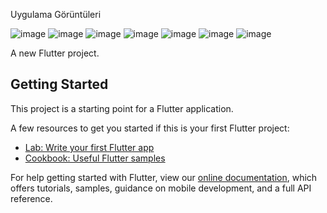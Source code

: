 Uygulama Görüntüleri    

![image](https://github.com/mustafataze/Food-App/assets/77008362/120ce8e9-47e1-4811-a173-8e70621f52d7)
![image](https://github.com/mustafataze/Food-App/assets/77008362/2c45dab2-e4c9-42cf-ab1f-bef7fb6b5a1b)
![image](https://github.com/mustafataze/Food-App/assets/77008362/17f87a61-ce5a-479d-87d7-106b42790726)
![image](https://github.com/mustafataze/Food-App/assets/77008362/e0e13f1e-1f1e-41dd-b499-fa62b14309c0)
![image](https://github.com/mustafataze/Food-App/assets/77008362/730d360d-317f-4575-a5cb-7d7a4d263ba9)
![image](https://github.com/mustafataze/Food-App/assets/77008362/bb4c7afd-d40b-4e19-99d8-6aaed987c9fc)
![image](https://github.com/mustafataze/Food-App/assets/77008362/9d502a59-3d3a-46c8-a615-d3e590a7aaa6)


A new Flutter project.

## Getting Started

This project is a starting point for a Flutter application.

A few resources to get you started if this is your first Flutter project:

- [Lab: Write your first Flutter app](https://flutter.dev/docs/get-started/codelab)
- [Cookbook: Useful Flutter samples](https://flutter.dev/docs/cookbook)

For help getting started with Flutter, view our
[online documentation](https://flutter.dev/docs), which offers tutorials,
samples, guidance on mobile development, and a full API reference.

